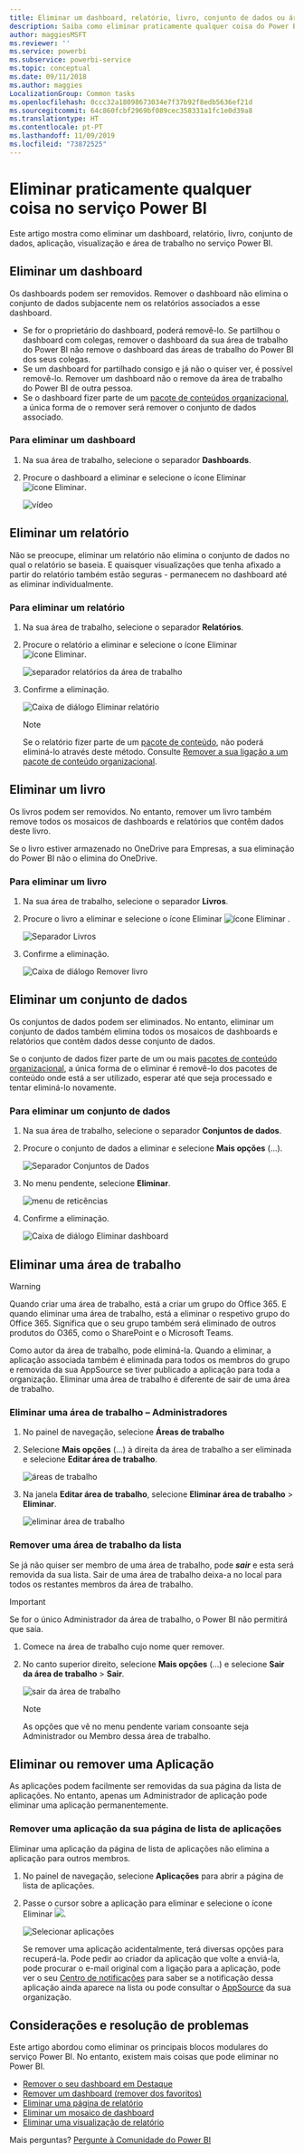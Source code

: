 ```yaml
---
title: Eliminar um dashboard, relatório, livro, conjunto de dados ou área de trabalho
description: Saiba como eliminar praticamente qualquer coisa do Power BI
author: maggiesMSFT
ms.reviewer: ''
ms.service: powerbi
ms.subservice: powerbi-service
ms.topic: conceptual
ms.date: 09/11/2018
ms.author: maggies
LocalizationGroup: Common tasks
ms.openlocfilehash: 0ccc32a18098673034e7f37b92f8edb5636ef21d
ms.sourcegitcommit: 64c860fcbf2969bf089cec358331a1fc1e0d39a8
ms.translationtype: HT
ms.contentlocale: pt-PT
ms.lasthandoff: 11/09/2019
ms.locfileid: "73872525"
---
```

# <a name="delete-almost-anything-in-power-bi-service"></a>Eliminar praticamente qualquer coisa no serviço Power BI
Este artigo mostra como eliminar um dashboard, relatório, livro, conjunto de dados, aplicação, visualização e área de trabalho no serviço Power BI.

## <a name="delete-a-dashboard"></a>Eliminar um dashboard
Os dashboards podem ser removidos. Remover o dashboard não elimina o conjunto de dados subjacente nem os relatórios associados a esse dashboard.

* Se for o proprietário do dashboard, poderá removê-lo. Se partilhou o dashboard com colegas, remover o dashboard da sua área de trabalho do Power BI não remove o dashboard das áreas de trabalho do Power BI dos seus colegas.
* Se um dashboard for partilhado consigo e já não o quiser ver, é possível removê-lo.  Remover um dashboard não o remove da área de trabalho do Power BI de outra pessoa.
* Se o dashboard fizer parte de um [pacote de conteúdos organizacional](service-organizational-content-pack-disconnect.md), a única forma de o remover será remover o conjunto de dados associado.

### <a name="to-delete-a-dashboard"></a>Para eliminar um dashboard
1. Na sua área de trabalho, selecione o separador **Dashboards**.
2. Procure o dashboard a eliminar e selecione o ícone Eliminar ![ícone Eliminar](media/service-delete/power-bi-delete-icon.png).

    ![vídeo](media/service-delete/power-bi-delete-dash.gif)

## <a name="delete-a-report"></a>Eliminar um relatório
Não se preocupe, eliminar um relatório não elimina o conjunto de dados no qual o relatório se baseia.  E quaisquer visualizações que tenha afixado a partir do relatório também estão seguras - permanecem no dashboard até as eliminar individualmente.

### <a name="to-delete-a-report"></a>Para eliminar um relatório
1. Na sua área de trabalho, selecione o separador **Relatórios**.
2. Procure o relatório a eliminar e selecione o ícone Eliminar   ![ícone Eliminar](media/service-delete/power-bi-delete-icon.png).   

    ![separador relatórios da área de trabalho](media/service-delete/power-bi-delete-reportnew.png)
3. Confirme a eliminação.

   ![Caixa de diálogo Eliminar relatório](media/service-delete/power-bi-delete-report.png)

   > [!NOTE]
   > Se o relatório fizer parte de um [pacote de conteúdo](service-organizational-content-pack-introduction.md), não poderá eliminá-lo através deste método.  Consulte [Remover a sua ligação a um pacote de conteúdo organizacional](service-organizational-content-pack-disconnect.md).
   >
   >

## <a name="delete-a-workbook"></a>Eliminar um livro
Os livros podem ser removidos. No entanto, remover um livro também remove todos os mosaicos de dashboards e relatórios que contêm dados deste livro.

Se o livro estiver armazenado no OneDrive para Empresas, a sua eliminação do Power BI não o elimina do OneDrive.

### <a name="to-delete-a-workbook"></a>Para eliminar um livro
1. Na sua área de trabalho, selecione o separador **Livros**.
2. Procure o livro a eliminar e selecione o ícone Eliminar ![ícone Eliminar](media/service-delete/power-bi-delete-report2.png) .

    ![Separador Livros](media/service-delete/power-bi-delete-workbooknew.png)
3. Confirme a eliminação.

   ![Caixa de diálogo Remover livro](media/service-delete/power-bi-delete-confirm.png)

## <a name="delete-a-dataset"></a>Eliminar um conjunto de dados
Os conjuntos de dados podem ser eliminados. No entanto, eliminar um conjunto de dados também elimina todos os mosaicos de dashboards e relatórios que contêm dados desse conjunto de dados.

Se o conjunto de dados fizer parte de um ou mais [pacotes de conteúdo organizacional](service-organizational-content-pack-disconnect.md), a única forma de o eliminar é removê-lo dos pacotes de conteúdo onde está a ser utilizado, esperar até que seja processado e tentar eliminá-lo novamente.

### <a name="to-delete-a-dataset"></a>Para eliminar um conjunto de dados
1. Na sua área de trabalho, selecione o separador **Conjuntos de dados**.
2. Procure o conjunto de dados a eliminar e selecione **Mais opções** (...).  

    ![Separador Conjuntos de Dados](media/service-delete/power-bi-delete-datasetnew.png)
3. No menu pendente, selecione **Eliminar**.

   ![menu de reticências](media/service-delete/power-bi-delete-datasetnew2.png)
4. Confirme a eliminação.

   ![Caixa de diálogo Eliminar dashboard](media/service-delete/power-bi-delete-dataset-confirm.png)

## <a name="delete-a-workspace"></a>Eliminar uma área de trabalho
> [!WARNING]
> Quando criar uma área de trabalho, está a criar um grupo do Office 365. E quando eliminar uma área de trabalho, está a eliminar o respetivo grupo do Office 365. Significa que o seu grupo também será eliminado de outros produtos do O365, como o SharePoint e o Microsoft Teams.
>
>

Como autor da área de trabalho, pode eliminá-la. Quando a eliminar, a aplicação associada também é eliminada para todos os membros do grupo e removida da sua AppSource se tiver publicado a aplicação para toda a organização. Eliminar uma área de trabalho é diferente de sair de uma área de trabalho.

### <a name="to-delete-a-workspace---if-you-are-an-admin"></a>Eliminar uma área de trabalho – Administradores
1. No painel de navegação, selecione **Áreas de trabalho**

2. Selecione **Mais opções** (...) à direita da área de trabalho a ser eliminada e selecione **Editar área de trabalho**.

    ![áreas de trabalho](media/service-delete/power-bi-delete-workspace.png)

3. Na janela **Editar área de trabalho**, selecione **Eliminar área de trabalho** > **Eliminar**.

    ![eliminar área de trabalho](media/service-delete/power-bi-delete-workspace2.png)

### <a name="to-remove-a-workspace-from-your-list"></a>Remover uma área de trabalho da lista
Se já não quiser ser membro de uma área de trabalho, pode ***sair*** e esta será removida da sua lista. Sair de uma área de trabalho deixa-a no local para todos os restantes membros da área de trabalho.  

> [!IMPORTANT]
> Se for o único Administrador da área de trabalho, o Power BI não permitirá que saia.
>
>

1. Comece na área de trabalho cujo nome quer remover.

2. No canto superior direito, selecione **Mais opções** (...) e selecione **Sair da área de trabalho** > **Sair**.

      ![sair da área de trabalho](media/service-delete/power-bi-leave-workspace.png)

   > [!NOTE]
   > As opções que vê no menu pendente variam consoante seja Administrador ou Membro dessa área de trabalho.
   >
   >

## <a name="delete-or-remove-an-app"></a>Eliminar ou remover uma Aplicação
As aplicações podem facilmente ser removidas da sua página da lista de aplicações. No entanto, apenas um Administrador de aplicação pode eliminar uma aplicação permanentemente.

### <a name="remove-an-app-from-your-app-list-page"></a>Remover uma aplicação da sua página de lista de aplicações
Eliminar uma aplicação da página de lista de aplicações não elimina a aplicação para outros membros.

1. No painel de navegação, selecione **Aplicações** para abrir a página de lista de aplicações.
2. Passe o cursor sobre a aplicação para eliminar e selecione o ícone Eliminar ![](media/service-delete/power-bi-delete-report2.png).

   ![Selecionar aplicações](media/service-delete/power-bi-delete-app.png)

   Se remover uma aplicação acidentalmente, terá diversas opções para recuperá-la.  Pode pedir ao criador da aplicação que volte a enviá-la, pode procurar o e-mail original com a ligação para a aplicação, pode ver o seu [Centro de notificações](service-notification-center.md) para saber se a notificação dessa aplicação ainda aparece na lista ou pode consultar o [AppSource](consumer/end-user-apps.md) da sua organização.

## <a name="considerations-and-troubleshooting"></a>Considerações e resolução de problemas
Este artigo abordou como eliminar os principais blocos modulares do serviço Power BI. No entanto, existem mais coisas que pode eliminar no Power BI.  

* [Remover o seu dashboard em Destaque](service-dashboard-featured.md)
* [Remover um dashboard (remover dos favoritos)](service-dashboard-favorite.md)
* [Eliminar uma página de relatório](service-delete.md)
* [Eliminar um mosaico de dashboard](service-dashboard-edit-tile.md)
* [Eliminar uma visualização de relatório](service-delete.md)

Mais perguntas? [Pergunte à Comunidade do Power BI](https://community.powerbi.com/)
